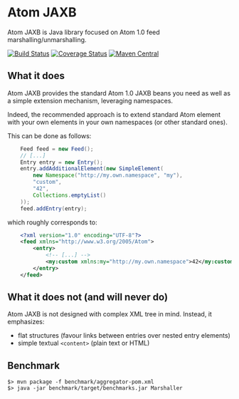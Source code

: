# Atom JAXB

Atom JAXB is Java library focused on Atom 1.0 feed marshalling/unmarshalling.

[![Build Status](https://travis-ci.org/vidal-community/atom-jaxb.png)](https://travis-ci.org/vidal-community/atom-jaxb)
[![Coverage Status](https://coveralls.io/repos/vidal-community/atom-jaxb/badge.svg?branch=master)](https://coveralls.io/r/vidal-community/atom-jaxb?branch=master)
[![Maven Central](https://img.shields.io/maven-central/v/fr.vidal.oss/atom-jaxb.svg)](https://search.maven.org/artifact/fr.vidal.oss/atom-jaxb/)

## What it does

Atom JAXB provides the standard Atom 1.0 JAXB beans you need as 
well as a simple extension mechanism, leveraging namespaces.

Indeed, the recommended approach is to extend standard Atom
element with your own elements in your own namespaces (or 
other standard ones).

This can be done as follows:

```java
	Feed feed = new Feed();
	// [...]
	Entry entry = new Entry();
	entry.addAdditionalElement(new SimpleElement(
		new Namespace("http://my.own.namespace", "my"),
		"custom",
		"42",
		Collections.emptyList()
	));
	feed.addEntry(entry);
```

which roughly corresponds to:

```xml
	<?xml version="1.0" encoding="UTF-8"?>
	<feed xmlns="http://www.w3.org/2005/Atom">
		<entry>
			<!-- [...] -->
			<my:custom xmlns:my="http://my.own.namespace">42</my:custom>
		</entry>
	</feed>
```

## What it does not (and will never do)

Atom JAXB is not designed with complex XML tree in mind.
Instead, it emphasizes:

   - flat structures (favour links between entries over nested entry elements)
   - simple textual `<content>` (plain text or HTML)

## Benchmark

    $> mvn package -f benchmark/aggregator-pom.xml
    $> java -jar benchmark/target/benchmarks.jar Marshaller
